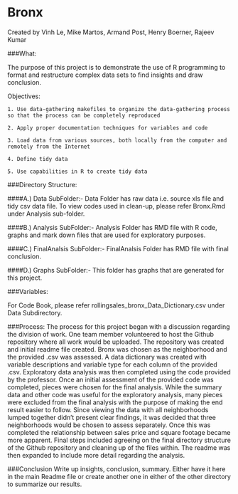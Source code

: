 # Bronx
Created by Vinh Le, Mike Martos, Armand Post, Henry Boerner, Rajeev Kumar


###What:

The purpose of this project is to demonstrate the use of R programming to format and restructure complex data sets to find insights and draw conclusion.
    
Objectives:

  	1. Use data-gathering makefiles to organize the data-gathering process so that the process can be completely reproduced
	
	2. Apply proper documentation techniques for variables and code

	3. Load data from various sources, both locally from the computer and remotely from the Internet

	4. Define tidy data
	 
	5. Use capabilities in R to create tidy data



###Directory Structure:

####A.) Data SubFolder:- 
Data Folder has raw data i.e. source xls file and tidy csv data file. 
To view codes used in clean-up, please refer Bronx.Rmd under Analysis sub-folder.

####B.) Analysis SubFolder:- 
Analysis Folder has RMD file with R code, graphs and mark down files that are used for exploratory purposes.

####C.) FinalAnalsis SubFolder:- 
FinalAnalsis Folder has RMD file with final conclusion.

####D.) Graphs SubFolder:- 
This folder has graphs that are generated for this project.


###Variables:

For Code Book, please refer rollingsales_bronx_Data_Dictionary.csv under Data Subdirectory.


###Process:
The process for this project began with a discussion regarding the division of work.  One team member volunteered to host the Github repository where all work would be uploaded.  The repository was created and initial readme file created.  Bronx was chosen as the neighborhood and the provided .csv was assessed.  A data dictionary was created with variable descriptions and variable type for each column of the provided .csv.
Exploratory data analysis was then completed using the code provided by the professor.  Once an initial assessment of the provided code was completed, pieces were chosen for the final analysis.  While the summary data and other code was useful for the exploratory analysis, many pieces were excluded from the final analysis with the purpose of making the end result easier to follow.
Since viewing the data with all neighborhoods lumped together didn’t present clear findings, it was decided that three neighborhoods would be chosen to assess separately.  Once this was completed the relationship between sales price and square footage became more apparent.
Final steps included agreeing on the final directory structure of the Github repository and cleaning up of the files within.  The readme was then expanded to include more detail regarding the analysis.


###Conclusion
Write up insights, conclusion, summary. Either have it here in the main Readme file or create another one in either of the other directory to summarize our results. 
